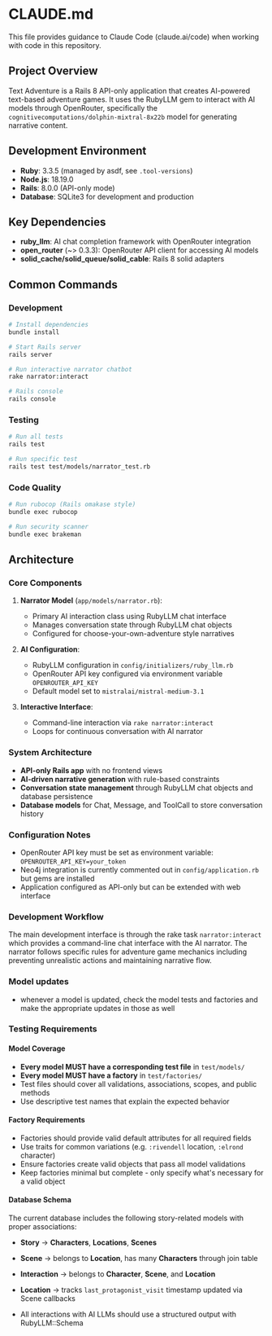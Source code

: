 # CLAUDE.md

This file provides guidance to Claude Code (claude.ai/code) when working with code in this repository.

## Project Overview

Text Adventure is a Rails 8 API-only application that creates AI-powered text-based adventure games. It uses the RubyLLM gem to interact with AI models through OpenRouter, specifically the `cognitivecomputations/dolphin-mixtral-8x22b` model for generating narrative content.

## Development Environment

- **Ruby**: 3.3.5 (managed by asdf, see `.tool-versions`)
- **Node.js**: 18.19.0
- **Rails**: 8.0.0 (API-only mode)
- **Database**: SQLite3 for development and production

## Key Dependencies

- **ruby_llm**: AI chat completion framework with OpenRouter integration
- **open_router** (~> 0.3.3): OpenRouter API client for accessing AI models
- **solid_cache/solid_queue/solid_cable**: Rails 8 solid adapters

## Common Commands

### Development
```bash
# Install dependencies
bundle install

# Start Rails server
rails server

# Run interactive narrator chatbot
rake narrator:interact

# Rails console
rails console
```

### Testing
```bash
# Run all tests
rails test

# Run specific test
rails test test/models/narrator_test.rb
```

### Code Quality
```bash
# Run rubocop (Rails omakase style)
bundle exec rubocop

# Run security scanner
bundle exec brakeman
```

## Architecture

### Core Components

1. **Narrator Model** (`app/models/narrator.rb`): 
   - Primary AI interaction class using RubyLLM chat interface
   - Manages conversation state through RubyLLM chat objects
   - Configured for choose-your-own-adventure style narratives

2. **AI Configuration**:
   - RubyLLM configuration in `config/initializers/ruby_llm.rb`
   - OpenRouter API key configured via environment variable `OPENROUTER_API_KEY`
   - Default model set to `mistralai/mistral-medium-3.1`

3. **Interactive Interface**:
   - Command-line interaction via `rake narrator:interact`
   - Loops for continuous conversation with AI narrator

### System Architecture

- **API-only Rails app** with no frontend views
- **AI-driven narrative generation** with rule-based constraints
- **Conversation state management** through RubyLLM chat objects and database persistence
- **Database models** for Chat, Message, and ToolCall to store conversation history

### Configuration Notes

- OpenRouter API key must be set as environment variable: `OPENROUTER_API_KEY=your_token`
- Neo4j integration is currently commented out in `config/application.rb` but gems are installed
- Application configured as API-only but can be extended with web interface

### Development Workflow

The main development interface is through the rake task `narrator:interact` which provides a command-line chat interface with the AI narrator. The narrator follows specific rules for adventure game mechanics including preventing unrealistic actions and maintaining narrative flow.

### Model updates
- whenever a model is updated, check the model tests and factories and make the appropriate updates in those as well

### Testing Requirements

#### Model Coverage
- **Every model MUST have a corresponding test file** in `test/models/`
- **Every model MUST have a factory** in `test/factories/`
- Test files should cover all validations, associations, scopes, and public methods
- Use descriptive test names that explain the expected behavior

#### Factory Requirements
- Factories should provide valid default attributes for all required fields
- Use traits for common variations (e.g. `:rivendell` location, `:elrond` character)
- Ensure factories create valid objects that pass all model validations
- Keep factories minimal but complete - only specify what's necessary for a valid object

#### Database Schema
The current database includes the following story-related models with proper associations:
- **Story** → **Characters**, **Locations**, **Scenes**
- **Scene** → belongs to **Location**, has many **Characters** through join table
- **Interaction** → belongs to **Character**, **Scene**, and **Location**
- **Location** → tracks `last_protagonist_visit` timestamp updated via Scene callbacks

- All interactions with AI LLMs should use a structured output with RubyLLM::Schema